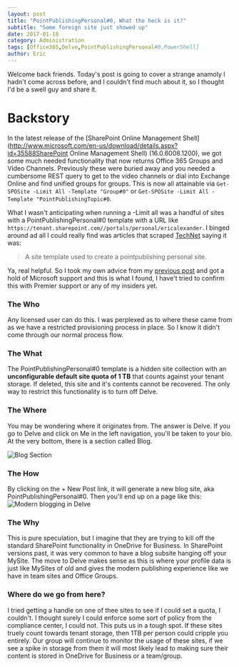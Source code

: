 ```yaml
---
layout: post
title: "PointPublishingPersonal#0, What the heck is it?"
subtitle: "Some foreign site just showed up"
date: 2017-01-18
category: Administration
tags: [Office365,Delve,PointPublishingPersonal#0,PowerShell]
author: Eric
---
```


Welcome back friends. Today's post is going to cover a strange anamoly I hadn't come across before, and I couldn't find much about it, so I thought I'd be a swell guy and share it.

# Backstory
In the latest release of the [SharePoint Online Management Shell](http://www.microsoft.com/en-us/download/details.aspx?id=35588SharePoint Online Management Shell) (16.0.6008.1200), we got some much needed functionality that now returns Office 365 Groups and Video Channels. Previously these were buried away and you needed a cumbersome REST query to get to the video channels or dial into Exchange Online and find unified groups for groups. This is now all attainable via `Get-SPOSite -Limit All -Template "Group#0"` or `Get-SPOSite -Limit All -Template "PointPublishingTopic#0`.

What I wasn't anticipating when running a -Limit all was a handful of sites with a PointPublishingPersonal#0 template with a URL like `https://tenant.sharepoint.com//portals/personal/ericalexander`. I binged around ad all I could really find was articles that scraped [TechNet](https://blogs.technet.microsoft.com/wbaer/2015/09/07/sharepoint-server-2016-it-preview-web-templates/) saying it was:

 > A site template used to create a pointpublishing personal site.
 
 Ya, real helpful. So I took my own advice from my [previous post](http://ericjalexander.com/blog/2016/12/27/Transitioning-to-SPO-Admin) and got a hold of Microsoft support and this is what I found, I have't tried to confirm this with Premier support or any of my insiders yet.
 
### The Who

Any licensed user can do this. I was perplexed as to where these came from as we have a restricted provisioning process in place. So I know it didn't come through our normal process flow.

### The What
 
The PointPublishingPersonal#0 template is a hidden site collection with an **unconfigurable default site quota of 1 TB** that counts against your tenant storage. If deleted, this site and it's contents cannot be recovered. The only way to restrict this functionality is to turn off Delve.
 
### The Where
 
You may be wondering where it originates from. The answer is Delve. If you go to Delve and click on Me in the left navigation, you'll be taken to your bio. At the very bottom, there is a section called Blog.
 
 ![Blog Section](http://ericjalexander.com/img/delve_me.PNG "Blog section") 
 
### The How
 
By clicking on the + New Post link, it will generate a new blog site, aka PointPublishingPersonal#0. Then you'll end up on a page like this:
 ![Modern blogging in Delve](http://ericjalexander.com/img/delve_blog.PNG "Modern blogging in Delve") 
 
### The Why
 
This is pure speculation, but I imagine that they are trying to kill off the standard SharePoint functionality in OneDrive for Business. In SharePoint versions past, it was very common to have a blog subsite hanging off your MySite. The move to Delve makes sense as this is where your profile data is just like MySites of old and gives the modern publishing experience like we have in team sites and Office Groups.

### Where do we go from here?

I tried getting a handle on one of thee sites to see if I could set a quota, I couldn't. I thought surely I could enforce some sort of policy from the compliance center, I could not. This puts us in a tough spot. If these sites truely count towards tenant storage, then 1TB per person could cripple you entirely. Our group will continue to monitor the usage of these sites, if we see a spike in storage from them it will most likely lead to  making sure their content is stored in OneDrive for Business or a team/group.
